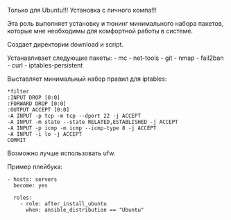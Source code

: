 Только для Ubuntu!!! Установка с личного компа!!!

Эта роль выполняет установку и тюнинг минимального набора пакетов, которые
 мне необходимы для комфортной работы в системе.

Создает директории download и script.

Устанавливает следующие пакеты:
      - mc
      - net-tools
      - git
      - nmap
      - fail2ban
      - curl
      - iptables-persistent

Выставляет минимальный набор правил для iptables:

	*filter
	:INPUT DROP [0:0]
	:FORWARD DROP [0:0]
	:OUTPUT ACCEPT [0:0]
	-A INPUT -p tcp -m tcp --dport 22 -j ACCEPT
	-A INPUT -m state --state RELATED,ESTABLISHED -j ACCEPT
	-A INPUT -p icmp -m icmp --icmp-type 8 -j ACCEPT
	-A INPUT -i lo -j ACCEPT
	COMMIT

Возможно лучше использовать ufw.


Пример плейбука:

	- hosts: servers
	  become: yes

	  roles:
	    - role: after_install_ubuntu
	      when: ansible_distribution == "Ubuntu"
